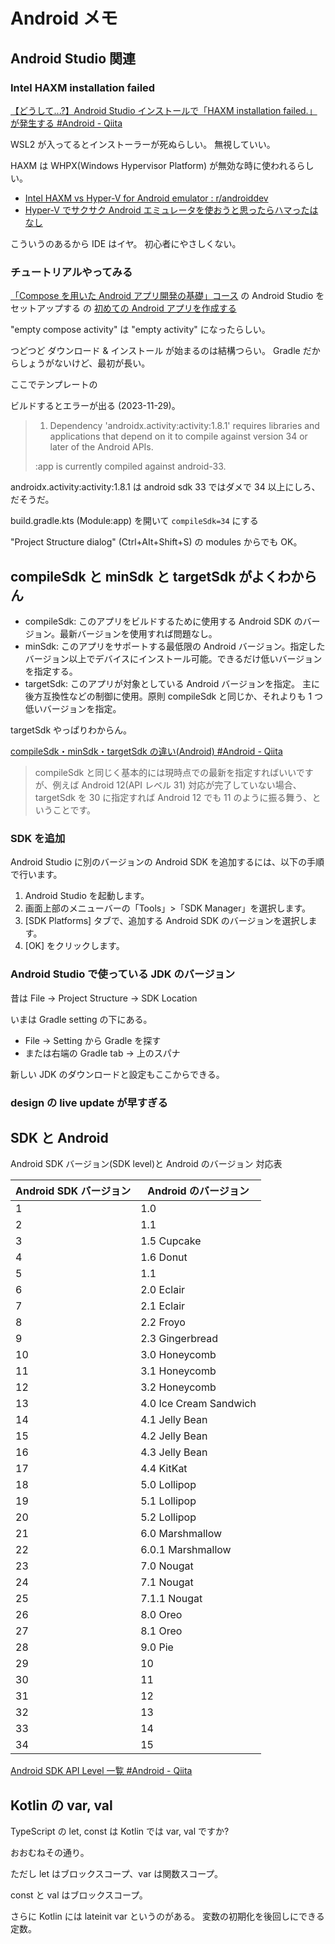 # Android メモ

## Android Studio 関連

### Intel HAXM installation failed

[【どうして...?】Android Studio インストールで「HAXM installation failed.」が発生する #Android - Qiita](https://qiita.com/rice_rice_rice/items/c00f1338b173a149fb28)

WSL2 が入ってるとインストーラーが死ぬらしい。
無視していい。

HAXM は WHPX(Windows Hypervisor Platform) が無効な時に使われるらしい。

- [Intel HAXM vs Hyper-V for Android emulator : r/androiddev](https://www.reddit.com/r/androiddev/comments/b2awwa/intel_haxm_vs_hyperv_for_android_emulator/)
- [Hyper-V でサクサク Android エミュレータを使おうと思ったらハマったはなし](https://gist.github.com/seraphy/ff966de0f9d658400707382ecdb0e8a2)

こういうのあるから IDE はイヤ。
初心者にやさしくない。

### チュートリアルやってみる

[「Compose を用いた Android アプリ開発の基礎」コース](https://developer.android.com/courses/android-basics-compose/course?hl=ja)
の
Android Studio をセットアップする
の
[初めての Android アプリを作成する](https://developer.android.com/codelabs/basic-android-kotlin-compose-first-app?hl=ja#0)

"empty compose activity" は "empty activity" になったらしい。

つどつど ダウンロード & インストール が始まるのは結構つらい。
Gradle だからしょうがないけど、最初が長い。

ここでテンプレートの

ビルドするとエラーが出る (2023-11-29)。

> 1.  Dependency 'androidx.activity:activity:1.8.1' requires libraries and applications that
>     depend on it to compile against version 34 or later of the
>     Android APIs.
>
> :app is currently compiled against android-33.

androidx.activity:activity:1.8.1 は android sdk 33 ではダメで
34 以上にしろ、だそうだ。

build.gradle.kts (Module:app) を開いて
`compileSdk=34` にする

"Project Structure dialog" (Ctrl+AIt+Shift+S) の modules
からでも OK。

## compileSdk と minSdk と targetSdk がよくわからん

- compileSdk: このアプリをビルドするために使用する Android SDK のバージョン。最新バージョンを使用すれば問題なし。
- minSdk: このアプリをサポートする最低限の Android バージョン。指定したバージョン以上でデバイスにインストール可能。できるだけ低いバージョンを指定する。
- targetSdk: このアプリが対象としている Android バージョンを指定。 主に後方互換性などの制御に使用。原則 compileSdk と同じか、それよりも 1 つ低いバージョンを指定。

targetSdk やっぱりわからん。

[compileSdk・minSdk・targetSdk の違い(Android) #Android - Qiita](https://qiita.com/uhooi/items/0f2ad61d83b96d9166c8)

> compileSdk と同じく基本的には現時点での最新を指定すればいいですが、例えば Android 12(API レベル 31) 対応が完了していない場合、 targetSdk を 30 に指定すれば Android 12 でも 11 のように振る舞う、ということです。

### SDK を追加

Android Studio に別のバージョンの Android SDK を追加するには、以下の手順で行います。

1. Android Studio を起動します。
1. 画面上部のメニューバーの「Tools」\>「SDK Manager」を選択します。
1. \[SDK Platforms\] タブで、追加する Android SDK のバージョンを選択します。
1. \[OK\] をクリックします。

### Android Studio で使っている JDK のバージョン

昔は
File -\> Project Structure -\> SDK Location

いまは Gradle setting の下にある。

- File -\> Setting から Gradle を探す
- または右端の Gradle tab -\> 上のスパナ

新しい JDK のダウンロードと設定もここからできる。

### design の live update が早すぎる

## SDK と Android

Android SDK バージョン(SDK level)と
Android のバージョン
対応表

| Android SDK バージョン | Android のバージョン   |
| ---------------------- | ---------------------- |
| 1                      | 1.0                    |
| 2                      | 1.1                    |
| 3                      | 1.5 Cupcake            |
| 4                      | 1.6 Donut              |
| 5                      | 1.1                    |
| 6                      | 2.0 Eclair             |
| 7                      | 2.1 Eclair             |
| 8                      | 2.2 Froyo              |
| 9                      | 2.3 Gingerbread        |
| 10                     | 3.0 Honeycomb          |
| 11                     | 3.1 Honeycomb          |
| 12                     | 3.2 Honeycomb          |
| 13                     | 4.0 Ice Cream Sandwich |
| 14                     | 4.1 Jelly Bean         |
| 15                     | 4.2 Jelly Bean         |
| 16                     | 4.3 Jelly Bean         |
| 17                     | 4.4 KitKat             |
| 18                     | 5.0 Lollipop           |
| 19                     | 5.1 Lollipop           |
| 20                     | 5.2 Lollipop           |
| 21                     | 6.0 Marshmallow        |
| 22                     | 6.0.1 Marshmallow      |
| 23                     | 7.0 Nougat             |
| 24                     | 7.1 Nougat             |
| 25                     | 7.1.1 Nougat           |
| 26                     | 8.0 Oreo               |
| 27                     | 8.1 Oreo               |
| 28                     | 9.0 Pie                |
| 29                     | 10                     |
| 30                     | 11                     |
| 31                     | 12                     |
| 32                     | 13                     |
| 33                     | 14                     |
| 34                     | 15                     |

[Android SDK API Level 一覧 \#Android \- Qiita](https://qiita.com/irgaly/items/bd2ffe3725424690b856)

## Kotlin の var, val

TypeScript の let, const は
Kotlin では var, val ですか?

おおむねその通り。

ただし
let はブロックスコープ、var は関数スコープ。

const と val はブロックスコープ。

さらに Kotlin には lateinit var というのがある。
変数の初期化を後回しにできる定数。
